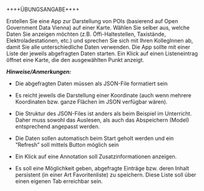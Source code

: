 ++++ÜBUNGSANGABE++++

Erstellen Sie eine App zur Darstellung von POIs (basierend auf Open Government Data Vienna) auf einer Karte. 
Wählen Sie selber aus, welche Daten Sie anzeigen möchten (z.B. Öffi-Haltestellen, Taxistände, Elektroladestationen, etc.) und sprechen Sie sich mit Ihren KollegInnen ab, damit Sie alle unterschiedliche Daten verwenden. 
Die App sollte mit einer Liste der jeweils abgefragten Daten starten. Ein Klick auf einen Listeneintrag öffnet eine Karte, die den ausgewählten Punkt anzeigt.

***Hinweise/Anmerkungen:***

- Die abgefragten Daten müssen als JSON-File formatiert sein

- Es reicht jeweils die Darstellung einer Koordinate (auch wenn mehrere Koordinaten bzw. ganze Flächen im JSON verfügbar wären).

- Die Struktur des JSON-Files ist anders als beim Beispiel im Unterricht. Daher muss sowohl das Auslesen, als auch das Abspeichern (Model) entsprechend angepasst werden.

- Die Daten sollen automatisch beim Start geholt werden und ein “Refresh” soll mittels Button möglich sein

- Ein Klick auf eine Annotation soll Zusatzinformationen anzeigen.

- Es soll eine Möglichkeit geben, abgefragte Einträge bzw. deren Inhalt persistent (in einer Art Favoritenliste) zu speichern. Diese Liste soll über einen eigenen Tab erreichbar sein.
